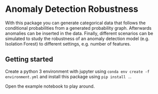 # Anomaly Detection Robustness

With this package you can generate categorical data that follows the conditional probabilities from a generated 
probability graph. Afterwards anomalies can be inserted in the data. Finally, different scenarios can be simulated
to study the robustness of an anomaly detection model (e.g. Isolation Forest) to different settings, e.g. number
of features. 

## Getting started

Create a python 3 environment with jupyter using `conda env create -f environment.yml` and install this package using 
`pip install .`.

Open the example notebook to play around. 
